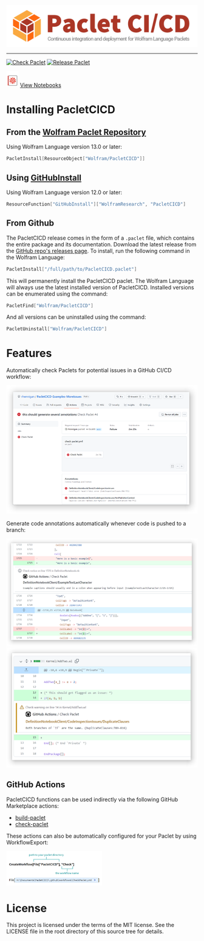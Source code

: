<img src="Images/Banner.png" alt="Continuous integration and deployment for Wolfram Language Paclets">

********************************************************************************

[![Check Paclet](https://github.com/WolframResearch/PacletCICD/actions/workflows/check-paclet.yml/badge.svg)](https://github.com/WolframResearch/PacletCICD/actions/workflows/check-paclet.yml) [![Release Paclet](https://github.com/WolframResearch/PacletCICD/actions/workflows/release.yml/badge.svg)](https://github.com/WolframResearch/PacletCICD/actions/workflows/release.yml)

![Notebook Icon](.github/images/nb.svg) [View Notebooks](Notebooks.md)

# Installing PacletCICD


## From the [Wolfram Paclet Repository](https://resources.wolframcloud.com/PacletRepository/resources/Wolfram/PacletCICD)

Using Wolfram Language version 13.0 or later:

```Mathematica
PacletInstall[ResourceObject["Wolfram/PacletCICD"]]
```

## Using [GitHubInstall](https://resources.wolframcloud.com/FunctionRepository/resources/GitHubInstall/)

Using Wolfram Language version 12.0 or later:

```Mathematica
ResourceFunction["GitHubInstall"]["WolframResearch", "PacletCICD"]
```

## From Github
The PacletCICD release comes in the form of a `.paclet` file, which contains the entire package and its documentation. Download the latest release from the [GitHub repo's releases page](https://github.com/WolframResearch/PacletCICD/releases). To install, run the following command in the Wolfram Language:

```Mathematica
PacletInstall["/full/path/to/PacletCICD.paclet"]
```

This will permanently install the PacletCICD paclet. The Wolfram Language will always use the latest installed version of PacletCICD. Installed versions can be enumerated using the command:

```Mathematica
PacletFind["Wolfram/PacletCICD"]
```

And all versions can be uninstalled using the command:

```Mathematica
PacletUninstall["Wolfram/PacletCICD"]
```

# Features

Automatically check Paclets for potential issues in a GitHub CI/CD workflow:

<img src=".github/images/readme-1.png">

Generate code annotations automatically whenever code is pushed to a branch:

<img src=".github/images/readme-2.png">

<img src=".github/images/readme-3.png">


## GitHub Actions

PacletCICD functions can be used indirectly via the following GitHub Marketplace actions:
* [build-paclet](https://github.com/marketplace/actions/build-paclet)
* [check-paclet](https://github.com/marketplace/actions/check-paclet)

These actions can also be automatically configured for your Paclet by using WorkflowExport:

<img src=".github/images/readme-create-workflow-1.png" style="width: 50%; height: 50%">

# License

This project is licensed under the terms of the MIT license. See the LICENSE file in the root directory of this source tree for details.
